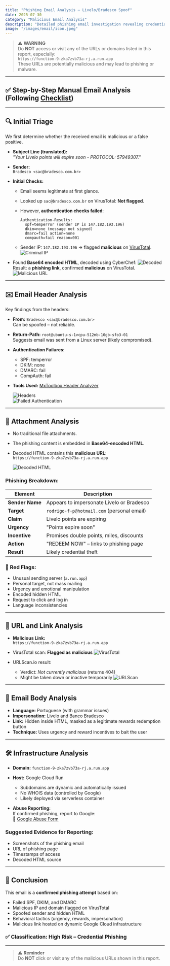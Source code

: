 ```yaml
---
title: "Phishing Email Analysis – Livelo/Bradesco Spoof"
date: 2025-07-30
category: "Malicious Email Analysis"
description: "Detailed phishing email investigation revealing credential theft attempt via Base64-encoded HTML and malicious Google Cloud Run domain."
image: "/images/email/icon.jpeg"
---
```



> ⚠️ **WARNING**  
> Do **NOT** access or visit any of the URLs or domains listed in this report, especially:  
> `https://function-9-zka7zvb73a-rj.a.run.app`  
> These URLs are potentially malicious and may lead to phishing or malware.

---

## ✅ Step-by-Step Manual Email Analysis (Following [Checklist](http://website.com/checklist))

---

## 🔍 Initial Triage

We first determine whether the received email is malicious or a false positive.

- **Subject Line (translated):**  
  *"Your Livelo points will expire soon - PROTOCOL: 57949307."*

- **Sender:**  
  `Bradesco <sac@bradesco.com.br>`

- **Initial Checks:**
  - Email seems legitimate at first glance.
  - Looked up `sac@bradesco.com.br` on VirusTotal: **Not flagged**.
  - However, **authentication checks failed**:

    ```text
    Authentication-Results:
      spf=temperror (sender IP is 147.182.193.196)
      dkim=none (message not signed)
      dmarc=fail action=none
      compauth=fail reason=001
    ```

  - Sender IP: `147.182.193.196` → flagged **malicious** on [VirusTotal](https://www.virustotal.com/).
    ![Criminal IP](/blog-images/images/email/criminalIP.PNG)

- Found **Base64 encoded HTML**, decoded using CyberChef:
  ![Decoded](/blog-images/images/email/decode.PNG)
  Result: a **phishing link**, confirmed **malicious** on VirusTotal.
  ![Malicious URL](/blog-images/images/email/maliciousURL.PNG)

---

## ✉️ Email Header Analysis

Key findings from the headers:

- **From:** `Bradesco <sac@bradesco.com.br>`  
  Can be spoofed – not reliable.

- **Return-Path:** `root@ubuntu-s-1vcpu-512mb-10gb-sfo3-01`  
  Suggests email was sent from a Linux server (likely compromised).

- **Authentication Failures:**
    - SPF: temperror
    - DKIM: none
    - DMARC: fail
    - CompAuth: fail

- **Tools Used:** [MxToolbox Header Analyzer](https://mxtoolbox.com/Public/Tools/EmailHeaders.aspx?huid=9361be5a-e34a-4859-93be-8a726c9d0dcf)

  ![Headers](/blog-images/images/email/header.PNG)  
  ![Failed Authentication](/blog-images/images/email/failed.PNG)

---

## 📎 Attachment Analysis

- No traditional file attachments.
- The phishing content is embedded in **Base64-encoded HTML**.
- Decoded HTML contains this **malicious URL**:  
  `https://function-9-zka7zvb73a-rj.a.run.app`

  ![Decoded HTML](/blog-images/images/email/decode.PNG)

### Phishing Breakdown:
| Element         | Description |
|----------------|-------------|
| **Sender Name** | Appears to impersonate Livelo or Bradesco |
| **Target** | `rodrigo-f-p@hotmail.com` (personal email) |
| **Claim** | Livelo points are expiring |
| **Urgency** | "Points expire soon" |
| **Incentive** | Promises double points, miles, discounts |
| **Action** | "REDEEM NOW" – links to phishing page |
| **Result** | Likely credential theft |

### 🚩 Red Flags:

- Unusual sending server (`a.run.app`)
- Personal target, not mass mailing
- Urgency and emotional manipulation
- Encoded hidden HTML
- Request to click and log in
- Language inconsistencies

---

## 🔗 URL and Link Analysis

- **Malicious Link:**  
  `https://function-9-zka7zvb73a-rj.a.run.app`

- VirusTotal scan: **Flagged as malicious**
  ![VirusTotal](/blog-images/images/email/virustotal.PNG)

- URLScan.io result:
  - Verdict: *Not currently malicious* (returns 404)
  - Might be taken down or inactive temporarily
  ![URLScan](/blog-images/images/email/urlscan.PNG)

---

## 📝 Email Body Analysis

- **Language:** Portuguese (with grammar issues)
- **Impersonation:** Livelo and Banco Bradesco
- **Link:** Hidden inside HTML, masked as a legitimate rewards redemption button
- **Technique:** Uses urgency and reward incentives to bait the user

---

## 🛠 Infrastructure Analysis

- **Domain:** `function-9-zka7zvb73a-rj.a.run.app`
- **Host:** Google Cloud Run
  - Subdomains are dynamic and automatically issued
  - No WHOIS data (controlled by Google)
  - Likely deployed via serverless container

- **Abuse Reporting:**  
  If confirmed phishing, report to Google:  
  🔗 [Google Abuse Form](https://support.google.com/legal/troubleshooter/1114905)

### Suggested Evidence for Reporting:

- Screenshots of the phishing email
- URL of phishing page
- Timestamps of access
- Decoded HTML source

---

## 🧾 Conclusion

This email is a **confirmed phishing attempt** based on:

- Failed SPF, DKIM, and DMARC
- Malicious IP and domain flagged on VirusTotal
- Spoofed sender and hidden HTML
- Behavioral tactics (urgency, rewards, impersonation)
- Malicious link hosted on dynamic Google Cloud infrastructure

### ✅ Classification: **High Risk – Credential Phishing**

---

> ⚠️ **Reminder**  
> Do **NOT** click or visit any of the malicious URLs shown in this report.
